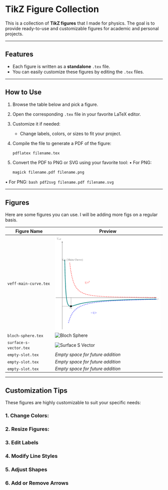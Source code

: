 # TikZ Figure Collection

This is a collection of **TikZ figures** that I made for physics. The goal is to provide ready-to-use and customizable figures for academic and personal projects.

---

## Features

- Each figure is written as a **standalone** `.tex` file.
- You can easily customize these figures by editing the `.tex` files.

---
## How to Use

1. Browse the table below and pick a figure.
2. Open the corresponding `.tex` file in your favorite LaTeX editor.
3. Customize it if needed:
   - Change labels, colors, or sizes to fit your project.
4. Compile the file to generate a PDF of the figure:
   ```bash
   pdflatex filename.tex
   ```

5.	Convert the PDF to PNG or SVG using your favorite tool:
	  •	For PNG:
    ```bash
    magick filename.pdf filename.png
    ```
   •	For PNG:
    ```bash
    pdf2svg filename.pdf filename.svg
    ```


---

## Figures

Here are some figures you can use. I will be adding more figs on a regular basis.

| Figure Name                             | Preview                                  | 
|-----------------------------------------|------------------------------------------|
| `veff-main-curve.tex`                   | ![Veff Main Curve](veff-main-curve.png)  | 
| `bloch-sphere.tex`                      | ![Bloch Sphere](path/to/figure2.png)     |
| `surface-s-vector.tex`                  | ![Surface S Vector](path/to/figure3.png) | 
| `empty-slot.tex`                        | *Empty space for future addition*        | 
| `empty-slot.tex`                        | *Empty space for future addition*        | 
| `empty-slot.tex`                        | *Empty space for future addition*        | 


---

## Customization Tips

These figures are highly customizable to suit your specific needs:
### 1.	Change Colors:

 
### 2. Resize Figures:

### 3. Edit Labels


### 4. Modify Line Styles


### 5. Adjust Shapes



### 6. Add or Remove Arrows

